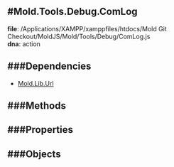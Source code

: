 
#Mold.Tools.Debug.ComLog
---------------------------------------

__file__: /Applications/XAMPP/xamppfiles/htdocs/Mold Git Checkout/MoldJS/Mold/Tools/Debug/ComLog.js  
__dna__: action  


	






###Dependencies
--------------

* [Mold.Lib.Url](../../../Mold/Lib/Url.md) 



   
###Methods
--------------
 

 
  
###Properties
-------------


 

###Objects
------------



		
